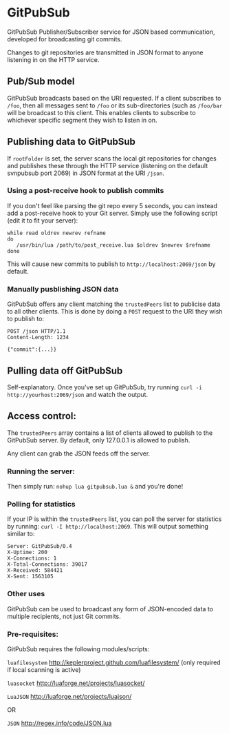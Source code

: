 GitPubSub
=========

GitPubSub Publisher/Subscriber service for JSON based communication, 
developed for broadcasting git commits.

Changes to git repositories are transmitted in JSON format to 
anyone listening in on the HTTP service.

## Pub/Sub model ##
GitPubSub broadcasts based on the URI requested. If a client subscribes 
to `/foo`, then all messages sent to `/foo` or its sub-directories (such 
as `/foo/bar` will be broadcast to this client. This enables clients to 
subscribe to whichever specific segment they wish to listen in on.


## Publishing data to GitPubSub ##
If `rootFolder` is set, the server scans the local git repositories for 
changes and publishes these through the HTTP service (listening on 
the default svnpubsub port 2069) in JSON format at the URI `/json`.

### Using a post-receive hook to publish commits ###
If you don't feel like parsing the git repo every 5 seconds, you 
can instead add a post-receive hook to your Git server. Simply 
use the following script (edit it to fit your server):

    while read oldrev newrev refname
    do
       /usr/bin/lua /path/to/post_receive.lua $oldrev $newrev $refname
    done

This will cause new commits to publish to `http://localhost:2069/json` 
by default.

### Manually pusblishing JSON data ###
GitPubSub offers any client matching the `trustedPeers` list 
to publicise data to all other clients. This is done by doing 
a `POST` request to the URI they wish to publish to:

    POST /json HTTP/1.1
    Content-Length: 1234
    
    {"commit":{...}}


## Pulling data off GitPubSub ##
Self-explanatory.
Once you've set up GitPubSub, try running 
`curl -i http://yourhost:2069/json` and watch the output.


## Access control: ##
The `trustedPeers` array contains a list of clients allowed to publish 
to the GitPubSub server. By default, only 127.0.0.1 is allowed to publish.

Any client can grab the JSON feeds off the server.


### Running the server: ###

Then simply run: `nohup lua gitpubsub.lua &` and you're done!

### Polling for statistics ###

If your IP is within the `trustedPeers` list, you can poll the server for 
statistics by running: `curl -I http://localhost:2069`. This will output 
something similar to:

    Server: GitPubSub/0.4
    X-Uptime: 200
    X-Connections: 1
    X-Total-Connections: 39017
    X-Received: 584421
    X-Sent: 1563105


### Other uses ###
GitPubSub can be used to broadcast any form of JSON-encoded data to multiple 
recipients, not just Git commits.


### Pre-requisites: ###
GitPubSub requires the following modules/scripts:

`luafilesystem` http://keplerproject.github.com/luafilesystem/ (only required if local scanning is active)

`luasocket` http://luaforge.net/projects/luasocket/

`LuaJSON` http://luaforge.net/projects/luajson/

OR

`JSON` http://regex.info/code/JSON.lua

